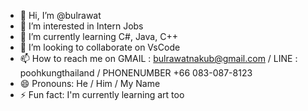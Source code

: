 - 👋 Hi, I’m @bulrawat
- 👀 I’m interested in Intern Jobs
- 🌱 I’m currently learning C#, Java, C++
- 💞️ I’m looking to collaborate on VsCode
- 📫 How to reach me on GMAIL : bulrawatnakub@gmail.com / LINE : poohkungthailand / PHONENUMBER +66 083-087-8123
- 😄 Pronouns: He / Him / My Name
- ⚡ Fun fact: I'm currently learning art too

<!---
bulrawat/bulrawat is a ✨ special ✨ repository because its `README.md` (this file) appears on your GitHub profile.
You can click the Preview link to take a look at your changes.
--->
